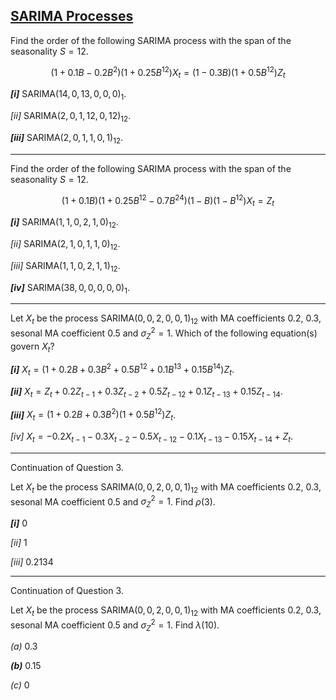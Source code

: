 ## [SARIMA Processes](https://coursera.org/learn/practical-time-series-analysis/exam/Ef5AL/sarima-processes)



Find the order of the following SARIMA process with the span of the seasonality $S=12$.

$$(1+0.1B-0.2B^2)(1+0.25B^{12})X_t=(1-0.3B)(1+0.5 B^{12})Z_t$$



***[i]*** SARIMA($14, 0, 13, 0, 0, 0)_1$.

*[ii]* SARIMA($2,0,1,12,0,12)_{12}$.

***[iii]*** SARIMA($2,0,1,1,0,1)_{12}$.

------

Find the order of the following SARIMA process with the span of the seasonality $S=12$.

$$(1+0.1B)(1+0.25B^{12}-0.7B^{24})(1-B)(1-B^{12})X_t=Z_t$$



***[i]*** SARIMA($1, 1, 0, 2, 1, 0)_{12}$.

*[ii]* SARIMA($2, 1, 0, 1, 1, 0)_{12}$.

*[iii]* SARIMA($1, 1, 0, 2, 1, 1)_{12}$.

***[iv]*** SARIMA($38, 0, 0, 0, 0, 0)_{1}$.

------

Let $X_t$ be the process SARIMA($0,0,2,0,0,1)_{12}$ with MA coefficients $0.2$, $0.3$, sesonal MA coefficient $0.5$ and $\sigma_Z^2=1$. Which of the following equation(s) govern $X_t$?



***[i]*** $X_t=(1+0.2B+0.3B^2+0.5B^{12}+0.1B^{13}+0.15B^{14})Z_t$.

***[ii]*** $X_t=Z_t+0.2Z_{t-1}+0.3Z_{t-2}+0.5Z_{t-12}+0.1Z_{t-13}+0.15Z_{t-14}$.

***[iii]*** $X_t=(1+0.2B+0.3B^2)(1+0.5B^{12})Z_t$.

*[iv]* $X_t=-0.2X_{t-1}-0.3X_{t-2}-0.5X_{t-12}-0.1X_{t-13}-0.15X_{t-14}+Z_t$.

------

Continuation of Question 3.

Let $X_t$ be the process SARIMA($0,0,2,0,0,1)_{12}$ with MA coefficients $0.2$, $0.3$, sesonal MA coefficient $0.5$ and $\sigma_Z^2=1$. Find $\rho(3)$.



***[i]*** $0$

*[ii]* $1$

*[iii]* $0.2134$​

------

Continuation of Question 3.

Let $X_t$ be the process SARIMA($0,0,2,0,0,1)_{12}$ with MA coefficients $0.2$, $0.3$, sesonal MA coefficient $0.5$ and $\sigma_Z^2=1$. Find $\lambda(10)$.



*(a)* $0.3$

***(b)*** $0.15$

*(c)* $0$